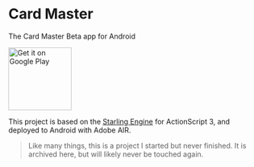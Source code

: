 # Card Master
The Card Master Beta app for Android


<a href='https://play.google.com/store/apps/details?id=air.com.tonyfendall.cardsmobile&pcampaignid=MKT-Other-global-all-co-prtnr-py-PartBadge-Mar2515-1'>
    <img height='125px' alt='Get it on Google Play' src='https://play.google.com/intl/en_us/badges/images/generic/en_badge_web_generic.png'/>
</a>

This project is based on the [Starling Engine](https://gamua.com/starling/) for ActionScript 3, and deployed to Android with Adobe AIR.

> Like many things, this is a project I started but never finished.  It is archived here, but will likely never be touched again.

